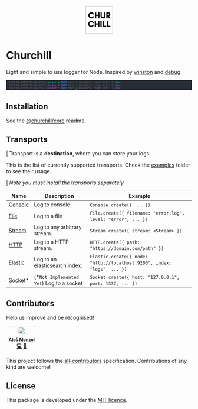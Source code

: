<p align="center">
  <img width="75px" height="75px" src="./assets/logo.png" alt="Churchill's logo"/>
</p>

# Churchill

Light and simple to use logger for Node. Inspired by [winston](https://github.com/winstonjs/winston) and [debug](https://github.com/visionmedia/debug).

![churchill logger](./assets/sample-colorized.png)

## Installation

See the [@churchill/core](./packages/core) readme.

## Transports

| Transport is a **destination**, where you can store your logs.

This is the list of currently supported transports. Check the [examples](./examples) folder to see their usage.

| *Note you must install the transports separately*

| Name                          | Description                               | Example                                                                 |
| ----------------------------- | ----------------------------------------- | ----------------------------------------------------------------------- |
| [Console](./packages/console) | Log to console                            | `Console.create({ ... })`                                               |
| [File](./packages/file)       | Log to a file                             | `File.create({ filename: "error.log", level: "error", ... })`           |
| [Stream](./packages/stream)   | Log to any arbitrary stream.              | `Stream.create({ stream: <Stream> })`                                   |
| [HTTP](./packages/http)       | Log to a HTTP stream.                     | `HTTP.create({ path: "https://domain.com/path" })`                      |
| [Elastic](./packages/elastic) | Log to an elasticsearch index.            | `Elastic.create({ node: "http://localhost:9200", index: "logs", ... })` |
| [Socket](./packages/socket)\* | (\*`Not Implemented Yet`) Log to a socket | `Socket.create({ host: "127.0.0.1", port: 1337, ... })`                 |

## Contributors

Help us improve and be recognised!

<!-- ALL-CONTRIBUTORS-LIST:START - Do not remove or modify this section -->
<!-- prettier-ignore -->
| [<img src="https://avatars3.githubusercontent.com/u/8976542?v=4" width="100px;"/><br /><sub><b>Aleš Menzel</b></sub>](https://github.com/alesmenzel)<br />[💻](https://github.com/alesmenzel/churchill/commits?author=alesmenzel "Code") [📖](https://github.com/alesmenzel/churchill/commits?author=alesmenzel "Documentation") |
| :---: |

<!-- ALL-CONTRIBUTORS-LIST:END -->
<!-- ALL-CONTRIBUTORS-LIST: START - Do not remove or modify this section -->
<!-- ALL-CONTRIBUTORS-LIST:END -->

This project follows the [all-contributors](https://github.com/kentcdodds/all-contributors) specification. Contributions of any kind are welcome!

## License

This package is developed under the [MIT licence]('./LICENCE').
